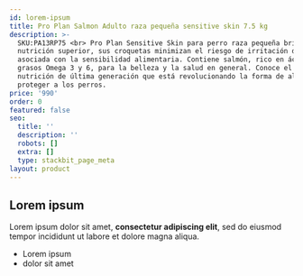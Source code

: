 ```yaml
---
id: lorem-ipsum
title: Pro Plan Salmon Adulto raza pequeña sensitive skin 7.5 kg
description: >-
  SKU:PA13RP75 <br> Pro Plan Sensitive Skin para perro raza pequeña brinda una
  nutrición superior, sus croquetas minimizan el riesgo de irritación de la piel
  asociada con la sensibilidad alimentaria. Contiene salmón, rico en ácidos
  grasos Omega 3 y 6, para la belleza y la salud en general. Conoce el plan de
  nutrición de última generación que está revolucionando la forma de alimentar y
  proteger a los perros.
price: '990'
order: 0
featured: false
seo:
  title: ''
  description: ''
  robots: []
  extra: []
  type: stackbit_page_meta
layout: product
---
```

## Lorem ipsum

Lorem ipsum dolor sit amet, **consectetur adipiscing elit**, sed do eiusmod tempor incididunt ut labore et dolore magna aliqua.

- Lorem ipsum
- dolor sit amet